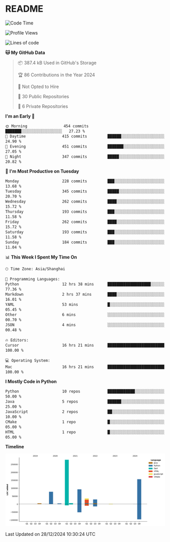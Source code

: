 # README

<!--START_SECTION:waka-->
![Code Time](http://img.shields.io/badge/Code%20Time-1%2C143%20hrs%209%20mins-blue)

![Profile Views](http://img.shields.io/badge/Profile%20Views-0-blue)

![Lines of code](https://img.shields.io/badge/From%20Hello%20World%20I%27ve%20Written-687.3%20thousand%20lines%20of%20code-blue)

**🐱 My GitHub Data** 

> 📦 387.4 kB Used in GitHub's Storage 
 > 
> 🏆 86 Contributions in the Year 2024
 > 
> 🚫 Not Opted to Hire
 > 
> 📜 30 Public Repositories 
 > 
> 🔑 6 Private Repositories 
 > 
**I'm an Early 🐤** 

```text
🌞 Morning                454 commits         ███████░░░░░░░░░░░░░░░░░░   27.23 % 
🌆 Daytime                415 commits         ██████░░░░░░░░░░░░░░░░░░░   24.90 % 
🌃 Evening                451 commits         ███████░░░░░░░░░░░░░░░░░░   27.05 % 
🌙 Night                  347 commits         █████░░░░░░░░░░░░░░░░░░░░   20.82 % 
```
📅 **I'm Most Productive on Tuesday** 

```text
Monday                   228 commits         ███░░░░░░░░░░░░░░░░░░░░░░   13.68 % 
Tuesday                  345 commits         █████░░░░░░░░░░░░░░░░░░░░   20.70 % 
Wednesday                262 commits         ████░░░░░░░░░░░░░░░░░░░░░   15.72 % 
Thursday                 193 commits         ███░░░░░░░░░░░░░░░░░░░░░░   11.58 % 
Friday                   262 commits         ████░░░░░░░░░░░░░░░░░░░░░   15.72 % 
Saturday                 193 commits         ███░░░░░░░░░░░░░░░░░░░░░░   11.58 % 
Sunday                   184 commits         ███░░░░░░░░░░░░░░░░░░░░░░   11.04 % 
```


📊 **This Week I Spent My Time On** 

```text
🕑︎ Time Zone: Asia/Shanghai

💬 Programming Languages: 
Python                   12 hrs 38 mins      ███████████████████░░░░░░   77.36 % 
Markdown                 2 hrs 37 mins       ████░░░░░░░░░░░░░░░░░░░░░   16.01 % 
YAML                     53 mins             █░░░░░░░░░░░░░░░░░░░░░░░░   05.45 % 
Other                    6 mins              ░░░░░░░░░░░░░░░░░░░░░░░░░   00.70 % 
JSON                     4 mins              ░░░░░░░░░░░░░░░░░░░░░░░░░   00.48 % 

🔥 Editors: 
Cursor                   16 hrs 21 mins      █████████████████████████   100.00 % 

💻 Operating System: 
Mac                      16 hrs 21 mins      █████████████████████████   100.00 % 
```

**I Mostly Code in Python** 

```text
Python                   10 repos            ████████████░░░░░░░░░░░░░   50.00 % 
Java                     5 repos             ██████░░░░░░░░░░░░░░░░░░░   25.00 % 
JavaScript               2 repos             ██░░░░░░░░░░░░░░░░░░░░░░░   10.00 % 
CMake                    1 repo              █░░░░░░░░░░░░░░░░░░░░░░░░   05.00 % 
HTML                     1 repo              █░░░░░░░░░░░░░░░░░░░░░░░░   05.00 % 
```



**Timeline**

![Lines of Code chart](https://raw.githubusercontent.com/XeonHis/XeonHis/main/assets/bar_graph.png)


 Last Updated on 28/12/2024 10:30:24 UTC
<!--END_SECTION:waka-->
